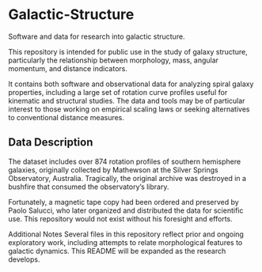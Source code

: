 # Galactic-Structure
Software and data for research into galactic structure.

This repository is intended for public use in the study of galaxy structure, particularly the relationship between morphology, mass, angular momentum, and distance indicators.

It contains both software and observational data for analyzing spiral galaxy properties, including a large set of rotation curve profiles useful for kinematic and structural studies. The data and tools may be of particular interest to those working on empirical scaling laws or seeking alternatives to conventional distance measures.

## Data Description
The dataset includes over 874 rotation profiles of southern hemisphere galaxies, originally collected by Mathewson at the Silver Springs Observatory, Australia. Tragically, the original archive was destroyed in a bushfire that consumed the observatory’s library.

Fortunately, a magnetic tape copy had been ordered and preserved by Paolo Salucci, who later organized and distributed the data for scientific use. This repository would not exist without his foresight and efforts.

Additional Notes
Several files in this repository reflect prior and ongoing exploratory work, including attempts to relate morphological features to galactic dynamics. This README will be expanded as the research develops.
